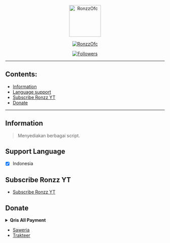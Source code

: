 <p align="center">
<img src="https://telegra.ph/file/eb5b4189143e1f3d813c3.jpg" alt="RonzzOfc" width="100"/>


</p>
<p align="center">
<a href="#"><img title="RonzzOfc" src="https://img.shields.io/badge/RonzzOfc-green?colorA=%23ff0000&colorB=%23017e40&style=for-the-badge"></a>
</p>
<p align="center">
<a href="https://github.com/RonzzOfc/followers"><img title="Followers" src="https://img.shields.io/github/followers/RonzzOfc?color=red&style=flat-square"></a>
</p>
</div>

---

## Contents:
- [Information](#information)
- [Language support](#support-language)
- [Subscribe Ronzz YT](#subscribe-ronzz-yt)
- [Donate](#donate)

---

## Information
> Menyediakan berbagai script.

## Support Language

- [x] Indonesia

## Subscribe Ronzz YT
- [Subscribe Ronzz YT](https://youtube.com/c/RonzzYT)

## Donate
<details>
<summary> <b>Qris All Payment</b></summary><br/>
<img src="https://telegra.ph/file/3c485ff201d9337be14ef.jpg" />
</details>

- [Saweria](https://saweria.co/RonzzYT)
- [Trakteer](https://trakteer.id/ronzz-yt-ka99x)
